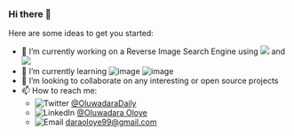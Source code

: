 ### Hi there 👋


Here are some ideas to get you started:

- 🔭 I’m currently working on a Reverse Image Search Engine using <img src="https://img.shields.io/badge/Django-092E20?style=for-the-badge&logo=django&logoColor=green" /> and <img src="[https://img.shields.io/badge/Django-092E20?style=for-the-badge&logo=django&logoColor=green](https://img.shields.io/badge/React-20232A?style=for-the-badge&logo=react&logoColor=61DAFB)" />
- 🌱 I’m currently learning ![image]({https://img.shields.io/badge/Docker-2CA5E0?style=for-the-badge&logo=docker&logoColor=white}) ![image]({https://img.shields.io/badge/React-20232A?style=for-the-badge&logo=react&logoColor=61DAFB})
- 👯 I’m looking to collaborate on any interesting or open source projects
- 📫 How to reach me:
  - ![Twitter]({https://img.shields.io/badge/Twitter-1DA1F2?style=for-the-badge&logo=twitter&logoColor=white}) [@OluwadaraDaily](https://twitter.com/OluwadaraDaily)
  - ![LinkedIn]({https://img.shields.io/badge/LinkedIn-0077B5?style=for-the-badge&logo=linkedin&logoColor=white}) [@Oluwadara Oloye](https://www.linkedin.com/in/oluwadara-oloye)
  - ![Email]({https://img.shields.io/badge/Gmail-D14836?style=for-the-badge&logo=gmail&logoColor=white}) [daraoloye99@gmail.com](mailto:daraoloye99@gmail.com)
